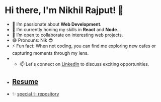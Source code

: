 # Hi there, I'm Nikhil Rajput! 👋

- 👀 I’m passionate about **Web Development**.
- 🌱 I’m currently honing my skills in **React** and **Node**.
- 💞️ I’m open to collaborate on interesting web projects.
- 😄 Pronouns: Nik 😎
- ⚡ Fun fact: When not coding, you can find me exploring new cafes or capturing moments through my lens.
- - 📫 Let's connect on [LinkedIn](https://www.linkedin.com/in/nikhil-rajput-294816251) to discuss exciting opportunities.
- ## [Resume](https://drive.google.com/file/d/1pjef-3pu-ZNxWMtQPzwLMUtn4fPV15rF/view?usp=drive_link)
- ✨ [special ✨ repository](https://github.com/Nik6348/My-Portfolio-)

